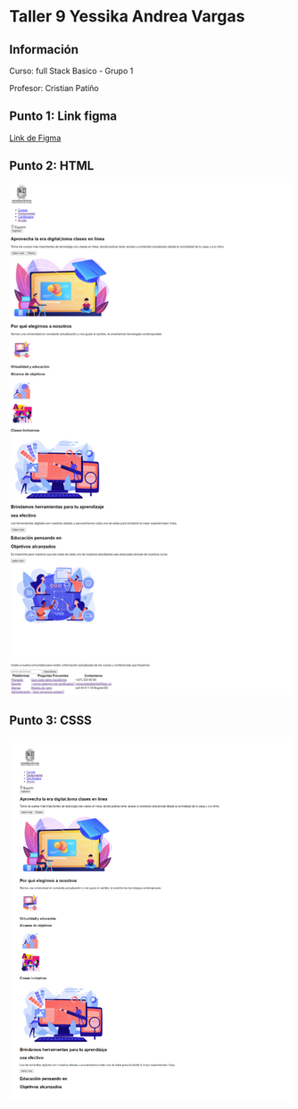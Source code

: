 <h1>Taller 9 Yessika Andrea Vargas</h1>

<h2> Información</h2>

<p>Curso: full Stack Basico - Grupo 1</p>
<p>Profesor: Cristian Patiño</p>

<h2> Punto 1: Link figma</h2>

<a href="https://www.figma.com/file/UpioNCM7R9V1UctRkLnITI/YESSIKA-VARGAS?type=design&mode=design&t=gETK7atQmsAMImTz-1" target="_blank">Link de Figma</a>

<h2>Punto 2: HTML</h2>
<img src="./public/images/html.png" alt="html">

<h2>Punto 3: CSSS</h2>
<img src="./public/images/CSS.pdf" alt="csss"

